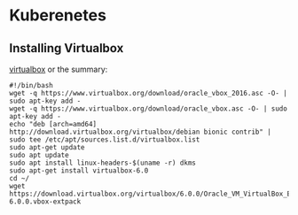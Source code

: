 # Kuberenetes
## Installing Virtualbox
[virtualbox](https://computingforgeeks.com/install-virtualbox-on-kali-linux-linux-mint/)
or the summary:
```
#!/bin/bash
wget -q https://www.virtualbox.org/download/oracle_vbox_2016.asc -O- | sudo apt-key add -
wget -q https://www.virtualbox.org/download/oracle_vbox.asc -O- | sudo apt-key add -
echo "deb [arch=amd64] http://download.virtualbox.org/virtualbox/debian bionic contrib" | sudo tee /etc/apt/sources.list.d/virtualbox.list
sudo apt-get update
sudo apt update
sudo apt install linux-headers-$(uname -r) dkms
sudo apt-get install virtualbox-6.0
cd ~/
wget https://download.virtualbox.org/virtualbox/6.0.0/Oracle_VM_VirtualBox_Extension_Pack-6.0.0.vbox-extpack
```
